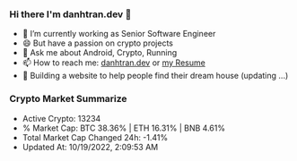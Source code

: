 ### Hi there I'm danhtran.dev 👋

- 🔭 I’m currently working as Senior Software Engineer
- 😄 But have a passion on crypto projects
- 💬 Ask me about Android, Crypto, Running 
- 📫 How to reach me: <a href="https://danhtran.dev" target="_blank">danhtran.dev</a> or <a href="Developer-Resume.pdf" target="_blank">my Resume</a>
- 🌱 Building a website to help people find their dream house (updating ...)

### Crypto Market Summarize
- Active Crypto: 13234
- % Market Cap: BTC 38.36% | ETH 16.31% | BNB 4.61%
- Total Market Cap Changed 24h: -1.41%
- Updated At: 10/19/2022, 2:09:53 AM
